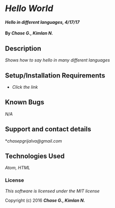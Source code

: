 # _Hello World_

#### _Hello in different languages, 4/17/17_

#### By _**Chase G., Kimlan N.**_

## Description

_Shows how to say hello in many different languages_

## Setup/Installation Requirements

* _Click the link_   

## Known Bugs

_N/A_

## Support and contact details

*_chasepgrijalva@gmail.com_

## Technologies Used

_Atom, HTML_

### License

*This software is licensed under the MIT license*

Copyright (c) 2016 **_Chase G., Kimlan N._**
